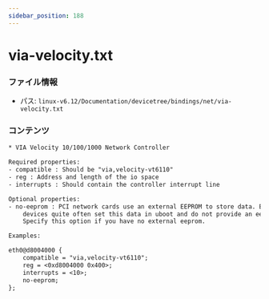 ```yaml
---
sidebar_position: 188
---
```

# via-velocity.txt

### ファイル情報

- パス: `linux-v6.12/Documentation/devicetree/bindings/net/via-velocity.txt`

### コンテンツ

```txt
* VIA Velocity 10/100/1000 Network Controller

Required properties:
- compatible : Should be "via,velocity-vt6110"
- reg : Address and length of the io space
- interrupts : Should contain the controller interrupt line

Optional properties:
- no-eeprom : PCI network cards use an external EEPROM to store data. Embedded
	devices quite often set this data in uboot and do not provide an eeprom.
	Specify this option if you have no external eeprom.

Examples:

eth0@d8004000 {
	compatible = "via,velocity-vt6110";
	reg = <0xd8004000 0x400>;
	interrupts = <10>;
	no-eeprom;
};

```
